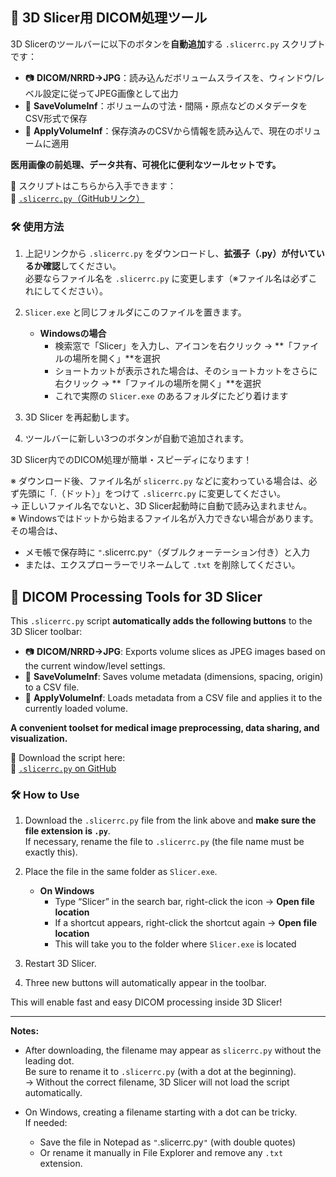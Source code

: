 ## 🧰 3D Slicer用 DICOM処理ツール  
  
3D Slicerのツールバーに以下のボタンを**自動追加**する `.slicerrc.py` スクリプトです：  
  
- 📷 **DICOM/NRRD→JPG**：読み込んだボリュームスライスを、ウィンドウ/レベル設定に従ってJPEG画像として出力  
- 💾 **SaveVolumeInf**：ボリュームの寸法・間隔・原点などのメタデータをCSV形式で保存  
- 📂 **ApplyVolumeInf**：保存済みのCSVから情報を読み込んで、現在のボリュームに適用  
  
**医用画像の前処理、データ共有、可視化に便利なツールセットです。**  
  
📎 スクリプトはこちらから入手できます：    
🔗 [`.slicerrc.py`（GitHubリンク）](https://github.com/SatoruMuro/SAM2GUIfor3Drecon/blob/main/.slicerrc.py)  
  ### 🛠 使用方法

1. 上記リンクから `.slicerrc.py` をダウンロードし、**拡張子（.py）が付いているか確認**してください。  
   必要ならファイル名を `.slicerrc.py` に変更します（※ファイル名は必ずこれにしてください）。  

2. `Slicer.exe` と同じフォルダにこのファイルを置きます。  
   - **Windowsの場合**  
     - 検索窓で「Slicer」を入力し、アイコンを右クリック → **「ファイルの場所を開く」**を選択  
     - ショートカットが表示された場合は、そのショートカットをさらに右クリック → **「ファイルの場所を開く」**を選択  
     - これで実際の `Slicer.exe` のあるフォルダにたどり着けます  

3. 3D Slicer を再起動します。  

4. ツールバーに新しい3つのボタンが自動で追加されます。  

  
3D Slicer内でのDICOM処理が簡単・スピーディになります！  

※ ダウンロード後、ファイル名が `slicerrc.py` などに変わっている場合は、必ず先頭に「.（ドット）」をつけて `.slicerrc.py` に変更してください。  
→ 正しいファイル名でないと、3D Slicer起動時に自動で読み込まれません。  
※ Windowsではドットから始まるファイル名が入力できない場合があります。その場合は、  
- メモ帳で保存時に `"`.slicerrc.py`"`（ダブルクォーテーション付き）と入力  
- または、エクスプローラーでリネームして `.txt` を削除してください。  
  

  
## 🧰 DICOM Processing Tools for 3D Slicer

This `.slicerrc.py` script **automatically adds the following buttons** to the 3D Slicer toolbar:

- 📷 **DICOM/NRRD→JPG**: Exports volume slices as JPEG images based on the current window/level settings.
- 💾 **SaveVolumeInf**: Saves volume metadata (dimensions, spacing, origin) to a CSV file.
- 📂 **ApplyVolumeInf**: Loads metadata from a CSV file and applies it to the currently loaded volume.

**A convenient toolset for medical image preprocessing, data sharing, and visualization.**

📎 Download the script here:  
🔗 [`.slicerrc.py` on GitHub](https://github.com/SatoruMuro/SAM2GUIfor3Drecon/blob/main/.slicerrc.py)

### 🛠 How to Use

1. Download the `.slicerrc.py` file from the link above and **make sure the file extension is `.py`**.  
   If necessary, rename the file to `.slicerrc.py` (the file name must be exactly this).  

2. Place the file in the same folder as `Slicer.exe`.  
   - **On Windows**  
     - Type “Slicer” in the search bar, right-click the icon → **Open file location**  
     - If a shortcut appears, right-click the shortcut again → **Open file location**  
     - This will take you to the folder where `Slicer.exe` is located  

3. Restart 3D Slicer.  

4. Three new buttons will automatically appear in the toolbar.  


This will enable fast and easy DICOM processing inside 3D Slicer!

---

**Notes:**

- After downloading, the filename may appear as `slicerrc.py` without the leading dot.  
  Be sure to rename it to `.slicerrc.py` (with a dot at the beginning).  
  → Without the correct filename, 3D Slicer will not load the script automatically.

- On Windows, creating a filename starting with a dot can be tricky.  
  If needed:
  - Save the file in Notepad as `"`.slicerrc.py`"` (with double quotes)
  - Or rename it manually in File Explorer and remove any `.txt` extension.

